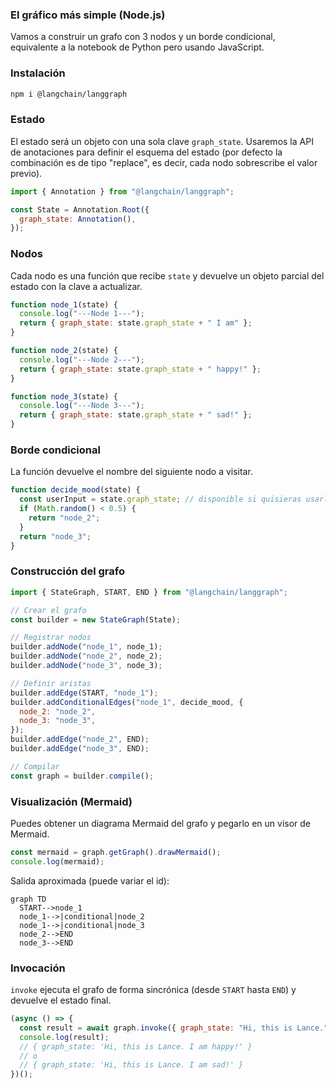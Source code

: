 ### El gráfico más simple (Node.js)

Vamos a construir un grafo con 3 nodos y un borde condicional, equivalente a la notebook de Python pero usando JavaScript.

### Instalación

```bash
npm i @langchain/langgraph
```

### Estado

El estado será un objeto con una sola clave `graph_state`. Usaremos la API de anotaciones para definir el esquema del estado (por defecto la combinación es de tipo "replace", es decir, cada nodo sobrescribe el valor previo).

```js
import { Annotation } from "@langchain/langgraph";

const State = Annotation.Root({
  graph_state: Annotation(),
});
```

### Nodos

Cada nodo es una función que recibe `state` y devuelve un objeto parcial del estado con la clave a actualizar.

```js
function node_1(state) {
  console.log("---Node 1---");
  return { graph_state: state.graph_state + " I am" };
}

function node_2(state) {
  console.log("---Node 2---");
  return { graph_state: state.graph_state + " happy!" };
}

function node_3(state) {
  console.log("---Node 3---");
  return { graph_state: state.graph_state + " sad!" };
}
```

### Borde condicional

La función devuelve el nombre del siguiente nodo a visitar.

```js
function decide_mood(state) {
  const userInput = state.graph_state; // disponible si quisieras usarlo
  if (Math.random() < 0.5) {
    return "node_2";
  }
  return "node_3";
}
```

### Construcción del grafo

```js
import { StateGraph, START, END } from "@langchain/langgraph";

// Crear el grafo
const builder = new StateGraph(State);

// Registrar nodos
builder.addNode("node_1", node_1);
builder.addNode("node_2", node_2);
builder.addNode("node_3", node_3);

// Definir aristas
builder.addEdge(START, "node_1");
builder.addConditionalEdges("node_1", decide_mood, {
  node_2: "node_2",
  node_3: "node_3",
});
builder.addEdge("node_2", END);
builder.addEdge("node_3", END);

// Compilar
const graph = builder.compile();
```

### Visualización (Mermaid)

Puedes obtener un diagrama Mermaid del grafo y pegarlo en un visor de Mermaid.

```js
const mermaid = graph.getGraph().drawMermaid();
console.log(mermaid);
```

Salida aproximada (puede variar el id):

```mermaid
graph TD
  START-->node_1
  node_1-->|conditional|node_2
  node_1-->|conditional|node_3
  node_2-->END
  node_3-->END
```

### Invocación

`invoke` ejecuta el grafo de forma sincrónica (desde `START` hasta `END`) y devuelve el estado final.

```js
(async () => {
  const result = await graph.invoke({ graph_state: "Hi, this is Lance." });
  console.log(result);
  // { graph_state: 'Hi, this is Lance. I am happy!' }
  // o
  // { graph_state: 'Hi, this is Lance. I am sad!' }
})();
```